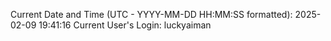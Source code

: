 Current Date and Time (UTC - YYYY-MM-DD HH:MM:SS formatted): 2025-02-09 19:41:16
Current User's Login: luckyaiman
